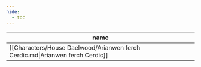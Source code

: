 ```yaml
---
hide:
  - toc
---
```

| name                                                                          |
| ----------------------------------------------------------------------------- |
| [[Characters/House Daelwood/Arianwen ferch Cerdic.md\|Arianwen ferch Cerdic]] |


<div style="width:100%; height:700px;" id="tree"></div>

<script>
  document.onreadystatechange = function () {
     if (document.readyState == "complete") {
     	  let family = new FamilyTree(document.getElementById("tree"), {
            nodeBinding: {field_0: "name",field_1: "title",field_2: "house",img_0: "photo" },
            levelSeparation: 100,
            siblingSeparation: 100,
            subtreeSeparation:150,
            template: "john",
            editForm: {
            photoBinding: "photo",
            buttons: null
            },
            roots: [1],
            filterBy: {
	            gender: {},
	            house: {} ,
	            status: {
		            Deceased: { checked:false }
	            }
            },
            nodes:  [{"id":1,"photo":"../../images/Arianwen ferch Cerdic.jpg","name":"Arianwen ferch Cerdic","birth":"439","pids":[2],"gender":"female","house":"House Daelwood","status":"Alive"},{"id":2,"photo":"../../images/Bran ap Cynric.jpg","name":"Bran ap Cynric","birth":"440","pids":[1],"gender":"male","house":"House Dolforwyn","status":"Alive"}]
		})


		
		family.on('render-link', function (sender, args) {
			var cnodeData = family.get(args.cnode.id);
			var nodeData = family.get(args.node.id);

			if (cnodeData.divorced != undefined && nodeData.divorced != undefined && cnodeData.divorced.includes(args.node.id) && nodeData.divorced.includes(args.cnode.id)) {

				args.html = args.html
					.replace("path", "path stroke-dasharray='3, 2'");
					
				args.html = args.html
					.replace(/stroke=\"*\"/g, "stroke='#AA1945'");
			}
		});
	}
}

</script>